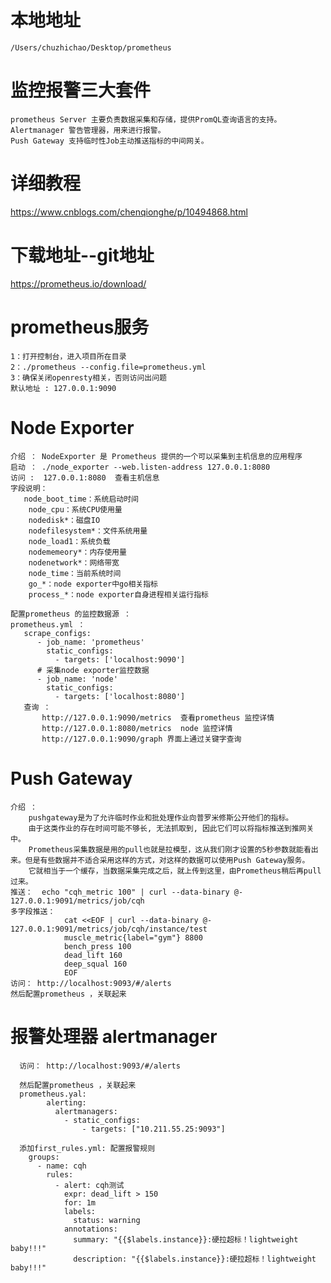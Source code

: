 # 本地地址
    /Users/chuzhichao/Desktop/prometheus
# 监控报警三大套件
    prometheus Server 主要负责数据采集和存储，提供PromQL查询语言的支持。
    Alertmanager 警告管理器，用来进行报警。
    Push Gateway 支持临时性Job主动推送指标的中间网关。
# 详细教程
 https://www.cnblogs.com/chenqionghe/p/10494868.html     

# 下载地址--git地址
  https://prometheus.io/download/

# prometheus服务
    1：打开控制台，进入项目所在目录
    2：./prometheus --config.file=prometheus.yml
    3：确保关闭openresty相关，否则访问出问题
    默认地址 : 127.0.0.1:9090

# Node Exporter
    介绍 ： NodeExporter 是 Prometheus 提供的一个可以采集到主机信息的应用程序
    启动 ： ./node_exporter --web.listen-address 127.0.0.1:8080
    访问 :  127.0.0.1:8080  查看主机信息
    字段说明：
       node_boot_time：系统启动时间
        node_cpu：系统CPU使用量
        nodedisk*：磁盘IO
        nodefilesystem*：文件系统用量
        node_load1：系统负载
        nodememeory*：内存使用量
        nodenetwork*：网络带宽
        node_time：当前系统时间
        go_*：node exporter中go相关指标
        process_*：node exporter自身进程相关运行指标
        
    配置prometheus 的监控数据源 ： 
    prometheus.yml ： 
       scrape_configs:
          - job_name: 'prometheus'
            static_configs:
              - targets: ['localhost:9090']
          # 采集node exporter监控数据
          - job_name: 'node'
            static_configs:
              - targets: ['localhost:8080']
       查询 ： 
           http://127.0.0.1:9090/metrics  查看prometheus 监控详情
           http://127.0.0.1:8080/metrics  node 监控详情
           http://127.0.0.1:9090/graph 界面上通过关键字查询
       
# Push Gateway
    介绍 ： 
        pushgateway是为了允许临时作业和批处理作业向普罗米修斯公开他们的指标。
        由于这类作业的存在时间可能不够长, 无法抓取到, 因此它们可以将指标推送到推网关中。
        Prometheus采集数据是用的pull也就是拉模型，这从我们刚才设置的5秒参数就能看出来。但是有些数据并不适合采用这样的方式，对这样的数据可以使用Push Gateway服务。
        它就相当于一个缓存，当数据采集完成之后，就上传到这里，由Prometheus稍后再pull过来。
    推送：  echo "cqh_metric 100" | curl --data-binary @- 127.0.0.1:9091/metrics/job/cqh
    多字段推送：
                cat <<EOF | curl --data-binary @- 127.0.0.1:9091/metrics/job/cqh/instance/test
                muscle_metric{label="gym"} 8800
                bench_press 100
                dead_lift 160
                deep_squal 160
                EOF
    访问： http://localhost:9093/#/alerts
    然后配置prometheus ，关联起来

# 报警处理器 alertmanager
  
      访问： http://localhost:9093/#/alerts
    
      然后配置prometheus ，关联起来
      prometheus.yal:
            alerting:
              alertmanagers:
                - static_configs:
                    - targets: ["10.211.55.25:9093"]
      
      添加first_rules.yml: 配置报警规则
        groups:
          - name: cqh
            rules:
              - alert: cqh测试
                expr: dead_lift > 150
                for: 1m
                labels:
                  status: warning
                annotations:
                  summary: "{{$labels.instance}}:硬拉超标！lightweight baby!!!"
                  description: "{{$labels.instance}}:硬拉超标！lightweight baby!!!"
  
 
  
    
